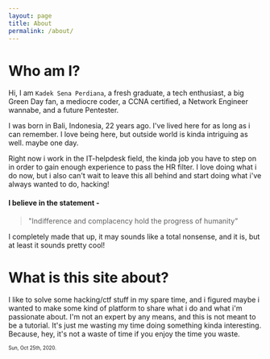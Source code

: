 ```yaml
---
layout: page
title: About
permalink: /about/
---
```


# Who am I?
Hi, I am `Kadek Sena Perdiana`, a fresh graduate, a tech enthusiast, a big Green Day fan, a mediocre coder, a CCNA certified, a Network Engineer wannabe, and a future Pentester.
&nbsp; 

I was born in Bali, Indonesia, 22 years ago. I've lived here for as long as i can remember. I love being here, but outside world is kinda intriguing as well. maybe one day.
&nbsp; 

Right now i work in the IT-helpdesk field, the kinda job you have to step on in order to gain enough experience to pass the HR filter. I love doing what i do now, but i also can't wait to leave this all behind and start doing what i've always wanted to do, hacking!
&nbsp; 

#### I believe in the statement -
> "Indifference and complacency hold the progress of humanity"

I completely made that up, it may sounds like a total nonsense, and it is, but at least it sounds pretty cool!
&nbsp; 

# What is this site about?
I like to solve some hacking/ctf stuff in my spare time, and i figured maybe i wanted to make some kind of platform to share what i do and what i'm passionate about. I'm not an expert by any means, and this is not meant to be a tutorial. It's just me wasting my time doing something kinda interesting.
Because, hey, it's not a waste of time if you enjoy the time you waste.
&nbsp; 
&nbsp; 



<sub><sup>Sun, Oct 25th, 2020.</sup></sub>
<!-- ## Resume
<iframe src="https://helenaferdy.github.io/static/img/resume.png" width="100%" height="900px"></iframe>
 -->